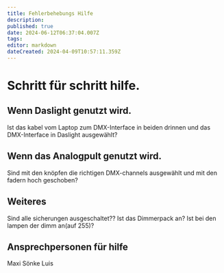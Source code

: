 ```yaml
---
title: Fehlerbehebungs Hilfe
description: 
published: true
date: 2024-06-12T06:37:04.007Z
tags: 
editor: markdown
dateCreated: 2024-04-09T10:57:11.359Z
---
```


# Schritt für schritt hilfe.
## Wenn Daslight genutzt wird.
Ist das kabel vom Laptop zum DMX-Interface in beiden drinnen und das DMX-Interface in Daslight ausgewählt?
## Wenn das Analogpult genutzt wird.
Sind mit den knöpfen die richtigen DMX-channels ausgewählt und mit den fadern hoch geschoben?
## Weiteres
Sind alle sicherungen ausgeschaltet??
Ist das Dimmerpack an?
Ist bei den lampen der dimm an(auf 255)?
## Ansprechpersonen für hilfe
Maxi
Sönke
Luis